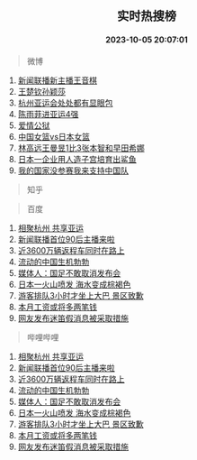 <div align="center"><h2>实时热搜榜</h2><h4>2023-10-05 20:07:01</h4></div>

> 微博  

1. [新闻联播新主播王音棋](https://s.weibo.com/weibo?q=%23%E6%96%B0%E9%97%BB%E8%81%94%E6%92%AD%E6%96%B0%E4%B8%BB%E6%92%AD%E7%8E%8B%E9%9F%B3%E6%A3%8B%23&t=31&band_rank=1&Refer=top)<br />
2. [王楚钦孙颖莎](https://s.weibo.com/weibo?q=%E7%8E%8B%E6%A5%9A%E9%92%A6%E5%AD%99%E9%A2%96%E8%8E%8E&t=31&band_rank=2&Refer=top)<br />
3. [杭州亚运会处处都有显眼包](https://s.weibo.com/weibo?q=%23%E6%9D%AD%E5%B7%9E%E4%BA%9A%E8%BF%90%E4%BC%9A%E5%A4%84%E5%A4%84%E9%83%BD%E6%9C%89%E6%98%BE%E7%9C%BC%E5%8C%85%23&t=31&band_rank=3&Refer=top)<br />
4. [陈雨菲进亚运4强](https://s.weibo.com/weibo?q=%23%E9%99%88%E9%9B%A8%E8%8F%B2%E8%BF%9B%E4%BA%9A%E8%BF%904%E5%BC%BA%23&t=31&band_rank=4&Refer=top)<br />
5. [爱情公狱](https://s.weibo.com/weibo?q=%23%E7%88%B1%E6%83%85%E5%85%AC%E7%8B%B1%23&t=31&band_rank=5&Refer=top)<br />
6. [中国女篮vs日本女篮](https://s.weibo.com/weibo?q=%23%E4%B8%AD%E5%9B%BD%E5%A5%B3%E7%AF%AEvs%E6%97%A5%E6%9C%AC%E5%A5%B3%E7%AF%AE%23&t=31&band_rank=6&Refer=top)<br />
7. [林高远王曼昱1比3张本智和早田希娜](https://s.weibo.com/weibo?q=%23%E6%9E%97%E9%AB%98%E8%BF%9C%E7%8E%8B%E6%9B%BC%E6%98%B11%E6%AF%943%E5%BC%A0%E6%9C%AC%E6%99%BA%E5%92%8C%E6%97%A9%E7%94%B0%E5%B8%8C%E5%A8%9C%23&t=31&band_rank=7&Refer=top)<br />
8. [日本一企业用人造子宫培育出鲨鱼](https://s.weibo.com/weibo?q=%23%E6%97%A5%E6%9C%AC%E4%B8%80%E4%BC%81%E4%B8%9A%E7%94%A8%E4%BA%BA%E9%80%A0%E5%AD%90%E5%AE%AB%E5%9F%B9%E8%82%B2%E5%87%BA%E9%B2%A8%E9%B1%BC%23&t=31&band_rank=8&Refer=top)<br />
9. [我的国家没参赛我来支持中国队](https://s.weibo.com/weibo?q=%23%E6%88%91%E7%9A%84%E5%9B%BD%E5%AE%B6%E6%B2%A1%E5%8F%82%E8%B5%9B%E6%88%91%E6%9D%A5%E6%94%AF%E6%8C%81%E4%B8%AD%E5%9B%BD%E9%98%9F%23&t=31&band_rank=9&Refer=top)<br />

> 知乎  


> 百度  

1. [相聚杭州 共享亚运](https://www.baidu.com/s?wd=%E7%9B%B8%E8%81%9A%E6%9D%AD%E5%B7%9E+%E5%85%B1%E4%BA%AB%E4%BA%9A%E8%BF%90&sa=fyb_news&rsv_dl=fyb_news)<br />
2. [新闻联播首位90后主播来啦](https://www.baidu.com/s?wd=%E6%96%B0%E9%97%BB%E8%81%94%E6%92%AD%E9%A6%96%E4%BD%8D90%E5%90%8E%E4%B8%BB%E6%92%AD%E6%9D%A5%E5%95%A6&sa=fyb_news&rsv_dl=fyb_news)<br />
3. [近3600万辆返程车同时在路上](https://www.baidu.com/s?wd=%E8%BF%913600%E4%B8%87%E8%BE%86%E8%BF%94%E7%A8%8B%E8%BD%A6%E5%90%8C%E6%97%B6%E5%9C%A8%E8%B7%AF%E4%B8%8A&sa=fyb_news&rsv_dl=fyb_news)<br />
4. [流动的中国生机勃勃](https://www.baidu.com/s?wd=%E6%B5%81%E5%8A%A8%E7%9A%84%E4%B8%AD%E5%9B%BD%E7%94%9F%E6%9C%BA%E5%8B%83%E5%8B%83&sa=fyb_news&rsv_dl=fyb_news)<br />
5. [媒体人：国足不敢取消发布会](https://www.baidu.com/s?wd=%E5%AA%92%E4%BD%93%E4%BA%BA%EF%BC%9A%E5%9B%BD%E8%B6%B3%E4%B8%8D%E6%95%A2%E5%8F%96%E6%B6%88%E5%8F%91%E5%B8%83%E4%BC%9A&sa=fyb_news&rsv_dl=fyb_news)<br />
6. [日本一火山喷发 海水变成棕褐色](https://www.baidu.com/s?wd=%E6%97%A5%E6%9C%AC%E4%B8%80%E7%81%AB%E5%B1%B1%E5%96%B7%E5%8F%91+%E6%B5%B7%E6%B0%B4%E5%8F%98%E6%88%90%E6%A3%95%E8%A4%90%E8%89%B2&sa=fyb_news&rsv_dl=fyb_news)<br />
7. [游客排队3小时才坐上大巴 景区致歉](https://www.baidu.com/s?wd=%E6%B8%B8%E5%AE%A2%E6%8E%92%E9%98%9F3%E5%B0%8F%E6%97%B6%E6%89%8D%E5%9D%90%E4%B8%8A%E5%A4%A7%E5%B7%B4+%E6%99%AF%E5%8C%BA%E8%87%B4%E6%AD%89&sa=fyb_news&rsv_dl=fyb_news)<br />
8. [本月工资或将多两笔钱](https://www.baidu.com/s?wd=%E6%9C%AC%E6%9C%88%E5%B7%A5%E8%B5%84%E6%88%96%E5%B0%86%E5%A4%9A%E4%B8%A4%E7%AC%94%E9%92%B1&sa=fyb_news&rsv_dl=fyb_news)<br />
9. [网友发布迷笛假消息被采取措施](https://www.baidu.com/s?wd=%E7%BD%91%E5%8F%8B%E5%8F%91%E5%B8%83%E8%BF%B7%E7%AC%9B%E5%81%87%E6%B6%88%E6%81%AF%E8%A2%AB%E9%87%87%E5%8F%96%E6%8E%AA%E6%96%BD&sa=fyb_news&rsv_dl=fyb_news)<br />

> 哔哩哔哩  

1. [相聚杭州 共享亚运](https://www.baidu.com/s?wd=%E7%9B%B8%E8%81%9A%E6%9D%AD%E5%B7%9E+%E5%85%B1%E4%BA%AB%E4%BA%9A%E8%BF%90&sa=fyb_news&rsv_dl=fyb_news)<br />
2. [新闻联播首位90后主播来啦](https://www.baidu.com/s?wd=%E6%96%B0%E9%97%BB%E8%81%94%E6%92%AD%E9%A6%96%E4%BD%8D90%E5%90%8E%E4%B8%BB%E6%92%AD%E6%9D%A5%E5%95%A6&sa=fyb_news&rsv_dl=fyb_news)<br />
3. [近3600万辆返程车同时在路上](https://www.baidu.com/s?wd=%E8%BF%913600%E4%B8%87%E8%BE%86%E8%BF%94%E7%A8%8B%E8%BD%A6%E5%90%8C%E6%97%B6%E5%9C%A8%E8%B7%AF%E4%B8%8A&sa=fyb_news&rsv_dl=fyb_news)<br />
4. [流动的中国生机勃勃](https://www.baidu.com/s?wd=%E6%B5%81%E5%8A%A8%E7%9A%84%E4%B8%AD%E5%9B%BD%E7%94%9F%E6%9C%BA%E5%8B%83%E5%8B%83&sa=fyb_news&rsv_dl=fyb_news)<br />
5. [媒体人：国足不敢取消发布会](https://www.baidu.com/s?wd=%E5%AA%92%E4%BD%93%E4%BA%BA%EF%BC%9A%E5%9B%BD%E8%B6%B3%E4%B8%8D%E6%95%A2%E5%8F%96%E6%B6%88%E5%8F%91%E5%B8%83%E4%BC%9A&sa=fyb_news&rsv_dl=fyb_news)<br />
6. [日本一火山喷发 海水变成棕褐色](https://www.baidu.com/s?wd=%E6%97%A5%E6%9C%AC%E4%B8%80%E7%81%AB%E5%B1%B1%E5%96%B7%E5%8F%91+%E6%B5%B7%E6%B0%B4%E5%8F%98%E6%88%90%E6%A3%95%E8%A4%90%E8%89%B2&sa=fyb_news&rsv_dl=fyb_news)<br />
7. [游客排队3小时才坐上大巴 景区致歉](https://www.baidu.com/s?wd=%E6%B8%B8%E5%AE%A2%E6%8E%92%E9%98%9F3%E5%B0%8F%E6%97%B6%E6%89%8D%E5%9D%90%E4%B8%8A%E5%A4%A7%E5%B7%B4+%E6%99%AF%E5%8C%BA%E8%87%B4%E6%AD%89&sa=fyb_news&rsv_dl=fyb_news)<br />
8. [本月工资或将多两笔钱](https://www.baidu.com/s?wd=%E6%9C%AC%E6%9C%88%E5%B7%A5%E8%B5%84%E6%88%96%E5%B0%86%E5%A4%9A%E4%B8%A4%E7%AC%94%E9%92%B1&sa=fyb_news&rsv_dl=fyb_news)<br />
9. [网友发布迷笛假消息被采取措施](https://www.baidu.com/s?wd=%E7%BD%91%E5%8F%8B%E5%8F%91%E5%B8%83%E8%BF%B7%E7%AC%9B%E5%81%87%E6%B6%88%E6%81%AF%E8%A2%AB%E9%87%87%E5%8F%96%E6%8E%AA%E6%96%BD&sa=fyb_news&rsv_dl=fyb_news)<br />
